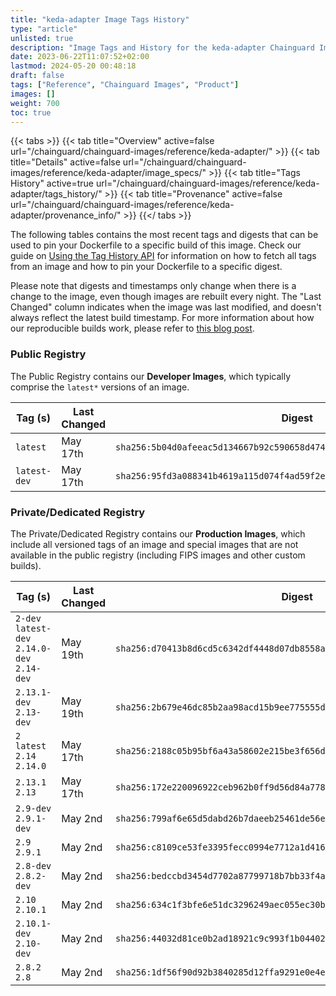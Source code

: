 ```yaml
---
title: "keda-adapter Image Tags History"
type: "article"
unlisted: true
description: "Image Tags and History for the keda-adapter Chainguard Image"
date: 2023-06-22T11:07:52+02:00
lastmod: 2024-05-20 00:48:18
draft: false
tags: ["Reference", "Chainguard Images", "Product"]
images: []
weight: 700
toc: true
---
```


{{< tabs >}}
{{< tab title="Overview" active=false url="/chainguard/chainguard-images/reference/keda-adapter/" >}}
{{< tab title="Details" active=false url="/chainguard/chainguard-images/reference/keda-adapter/image_specs/" >}}
{{< tab title="Tags History" active=true url="/chainguard/chainguard-images/reference/keda-adapter/tags_history/" >}}
{{< tab title="Provenance" active=false url="/chainguard/chainguard-images/reference/keda-adapter/provenance_info/" >}}
{{</ tabs >}}

The following tables contains the most recent tags and digests that can be used to pin your Dockerfile to a specific build of this image. Check our guide on [Using the Tag History API](/chainguard/chainguard-images/using-the-tag-history-api/) for information on how to fetch all tags from an image and how to pin your Dockerfile to a specific digest.

Please note that digests and timestamps only change when there is a change to the image, even though images are rebuilt every night. The "Last Changed" column indicates when the image was last modified, and doesn't always reflect the latest build timestamp. For more information about how our reproducible builds work, please refer to [this blog post](https://www.chainguard.dev/unchained/reproducing-chainguards-reproducible-image-builds).

### Public Registry
The Public Registry contains our **Developer Images**, which typically comprise the `latest*` versions of an image.

| Tag (s)       | Last Changed | Digest                                                                    |
|---------------|--------------|---------------------------------------------------------------------------|
|  `latest`     | May 17th     | `sha256:5b04d0afeeac5d134667b92c590658d47404225b4402d42274a68fa87a4ecca9` |
|  `latest-dev` | May 17th     | `sha256:95fd3a088341b4619a115d074f4ad59f2eda0da8a04a0802e4577e6dd366ae13` |


### Private/Dedicated Registry
The Private/Dedicated Registry contains our **Production Images**, which include all versioned tags of an image and special images that are not available in the public registry (including FIPS images and other custom builds).

| Tag (s)                                       | Last Changed | Digest                                                                    |
|-----------------------------------------------|--------------|---------------------------------------------------------------------------|
|  `2-dev` `latest-dev` `2.14.0-dev` `2.14-dev` | May 19th     | `sha256:d70413b8d6cd5c6342df4448d07db8558ad17bfceec4fe33f7e6c5c1480129ad` |
|  `2.13.1-dev` `2.13-dev`                      | May 19th     | `sha256:2b679e46dc85b2aa98acd15b9ee775555d985488faf965fa7724c67572f0fdad` |
|  `2` `latest` `2.14` `2.14.0`                 | May 17th     | `sha256:2188c05b95bf6a43a58602e215be3f656d8d2598d95a4fa6a32067e1a7784162` |
|  `2.13.1` `2.13`                              | May 17th     | `sha256:172e220096922ceb962b0ff9d56d84a778610018c80be310ca56d0d66e43717d` |
|  `2.9-dev` `2.9.1-dev`                        | May 2nd      | `sha256:799af6e65d5dabd26b7daeeb25461de56e8aa7a658eec825a2640faa552ec735` |
|  `2.9` `2.9.1`                                | May 2nd      | `sha256:c8109ce53fe3395fecc0994e7712a1d416e7207807c4d1bc1bb1f5f11f338e53` |
|  `2.8-dev` `2.8.2-dev`                        | May 2nd      | `sha256:bedccbd3454d7702a87799718b7bb33f4a2726a5a9823b2d8128eeb7f8848be5` |
|  `2.10` `2.10.1`                              | May 2nd      | `sha256:634c1f3bfe6e51dc3296249aec055ec30b83d9975abe5d6807b50c8896c1c31e` |
|  `2.10.1-dev` `2.10-dev`                      | May 2nd      | `sha256:44032d81ce0b2ad18921c9c993f1b044026b625dece26e3cb49fad893385fbad` |
|  `2.8.2` `2.8`                                | May 2nd      | `sha256:1df56f90d92b3840285d12ffa9291e0e4e69eb1afa259a9b0305b73653071d68` |

